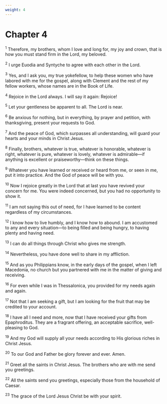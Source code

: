 ```yaml
---
weight: 4
---
```


# Chapter 4

<sup>1</sup> Therefore, my brothers, whom I love and long for, my joy and crown, that is how you must stand firm in the Lord, my beloved. 

<sup>2</sup> I urge Euodia and Syntyche to agree with each other in the Lord. 

<sup>3</sup> Yes, and I ask you, my true yokefellow, to help these women who have labored with me for the gospel, along with Clement and the rest of my fellow workers, whose names are in the Book of Life. 

<sup>4</sup> Rejoice in the Lord always. I will say it again: Rejoice! 

<sup>5</sup> Let your gentleness be apparent to all. The Lord is near. 

<sup>6</sup> Be anxious for nothing, but in everything, by prayer and petition, with thanksgiving, present your requests to God. 

<sup>7</sup> And the peace of God, which surpasses all understanding, will guard your hearts and your minds in Christ Jesus. 

<sup>8</sup> Finally, brothers, whatever is true, whatever is honorable, whatever is right, whatever is pure, whatever is lovely, whatever is admirable—if anything is excellent or praiseworthy—think on these things. 

<sup>9</sup> Whatever you have learned or received or heard from me, or seen in me, put it into practice. And the God of peace will be with you. 

<sup>10</sup> Now I rejoice greatly in the Lord that at last you have revived your concern for me. You were indeed concerned, but you had no opportunity to show it. 

<sup>11</sup> I am not saying this out of need, for I have learned to be content regardless of my circumstances. 

<sup>12</sup> I know how to live humbly, and I know how to abound. I am accustomed to any and every situation—to being filled and being hungry, to having plenty and having need. 

<sup>13</sup> I can do all things through Christ who gives me strength. 

<sup>14</sup> Nevertheless, you have done well to share in my affliction. 

<sup>15</sup> And as you Philippians know, in the early days of the gospel, when I left Macedonia, no church but you partnered with me in the matter of giving and receiving. 

<sup>16</sup> For even while I was in Thessalonica, you provided for my needs again and again. 

<sup>17</sup> Not that I am seeking a gift, but I am looking for the fruit that may be credited to your account. 

<sup>18</sup> I have all I need and more, now that I have received your gifts from Epaphroditus. They are a fragrant offering, an acceptable sacrifice, well-pleasing to God. 

<sup>19</sup> And my God will supply all your needs according to His glorious riches in Christ Jesus. 

<sup>20</sup> To our God and Father be glory forever and ever. Amen. 

<sup>21</sup> Greet all the saints in Christ Jesus. The brothers who are with me send you greetings. 

<sup>22</sup> All the saints send you greetings, especially those from the household of Caesar. 

<sup>23</sup> The grace of the Lord Jesus Christ be with your spirit.

